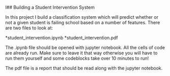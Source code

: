 I## Building a Student Intervention System

In this project I build a classification system which will predict whether or not a given student is failing school based on a number of features.  There are two files to look at:

*student_intervention.ipynb
*student_intervention.pdf

The .ipynb file should be opened with jupyter notebook.  All the cells of code are already run. Make sure to leave it that way otherwise you will have to run them yourself and some codeblocks take over 10 minutes to run!

The pdf file is a report that should be read along with the jupyter notebook.



